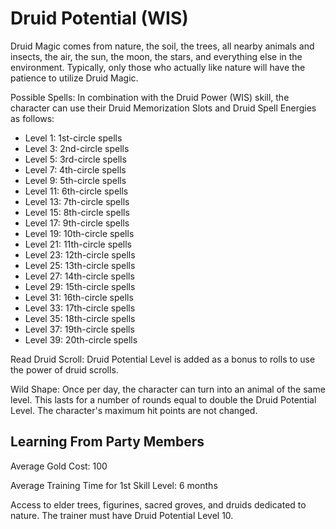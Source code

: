 # Druid Potential (WIS)

Druid Magic comes from nature, the soil, the trees, all nearby animals and insects, the air, the sun, the moon, the stars, and everything else in the environment. Typically, only those who actually like nature will have the patience to utilize Druid Magic.

Possible Spells: In combination with the Druid Power (WIS) skill, the character can use their Druid Memorization Slots and Druid Spell Energies as follows:

- Level 1: 1st-circle spells
- Level 3: 2nd-circle spells
- Level 5: 3rd-circle spells
- Level 7: 4th-circle spells
- Level 9: 5th-circle spells
- Level 11: 6th-circle spells
- Level 13: 7th-circle spells
- Level 15: 8th-circle spells
- Level 17: 9th-circle spells
- Level 19: 10th-circle spells
- Level 21: 11th-circle spells
- Level 23: 12th-circle spells
- Level 25: 13th-circle spells
- Level 27: 14th-circle spells
- Level 29: 15th-circle spells
- Level 31: 16th-circle spells
- Level 33: 17th-circle spells
- Level 35: 18th-circle spells
- Level 37: 19th-circle spells
- Level 39: 20th-circle spells

Read Druid Scroll: Druid Potential Level is added as a bonus to rolls to use the power of druid scrolls.

Wild Shape: Once per day, the character can turn into an animal of the same level. This lasts for a number of rounds equal to double the Druid Potential Level. The character's maximum hit points are not changed.

## Learning From Party Members

Average Gold Cost: 100

Average Training Time for 1st Skill Level: 6 months

Access to elder trees, figurines, sacred groves, and druids dedicated to nature. The trainer must have Druid Potential Level 10.
